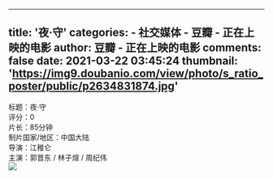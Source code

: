 
---
title: '夜·守'
categories: 
    - 社交媒体
    - 豆瓣 - 正在上映的电影
author: 豆瓣 - 正在上映的电影
comments: false
date: 2021-03-22 03:45:24
thumbnail: 'https://img9.doubanio.com/view/photo/s_ratio_poster/public/p2634831874.jpg'
---

<div>   
标题：夜·守<br>评分：0<br>片长：85分钟<br>制片国家/地区：中国大陆<br>导演：江稚仑<br>主演：郭晋东 / 林子煊 / 周纪伟<br><img src="https://img9.doubanio.com/view/photo/s_ratio_poster/public/p2634831874.jpg" referrerpolicy="no-referrer">  
</div>
            
